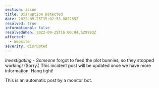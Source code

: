 ```yaml
---
section: issue
title: Disruption Detected
date: 2022-09-25T15:02:53.802265Z
resolved: true
informational: false
resolvedWhen: 2022-09-25T16:00:04.529993Z
affected:
  - Website
severity: disrupted
---
```

*Investigating* - _Someone_ forgot to feed the plot bunnies, so they stopped working! (Sorry.) This incident post will be updated once we have more information. Hang tight!

This is an automatic post by a monitor bot.
        